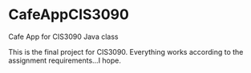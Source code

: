 # CafeAppCIS3090
Cafe App for CIS3090 Java class

This is the final project for CIS3090. Everything works according to the assignment requirements...I hope.
